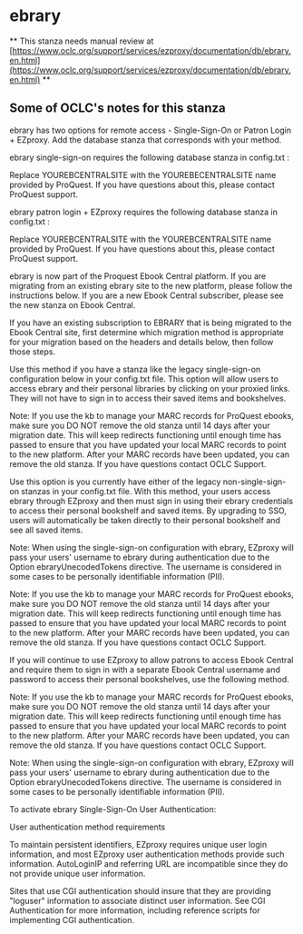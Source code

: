 # ebrary
** This stanza needs manual review at [https://www.oclc.org/support/services/ezproxy/documentation/db/ebrary.en.html](https://www.oclc.org/support/services/ezproxy/documentation/db/ebrary.en.html) **

## Some of OCLC's notes for this stanza

ebrary has two options for remote access - Single-Sign-On or Patron Login + EZproxy. Add the database stanza that corresponds with your method.

ebrary single-sign-on requires the following database stanza in config.txt :

Replace YOUREBCENTRALSITE with the YOUREBECENTRALSITE name provided by ProQuest. If you have questions about this, please contact ProQuest support.

ebrary patron login + EZproxy requires the following database stanza in config.txt :

Replace YOUREBCENTRALSITE with the YOUREBCENTRALSITE name provided by ProQuest. If you have questions about this, please contact ProQuest support.

ebrary is now part of the Proquest Ebook Central platform. If you are migrating from an existing ebrary site to the new platform, please follow the instructions below. If you are a new Ebook Central subscriber, please see the new stanza on Ebook Central.

If you have an existing subscription to EBRARY that is being migrated to the Ebook Central site, first determine which migration method is appropriate for your migration based on the headers and details below, then follow those steps.

Use this method if you have a stanza like the legacy single-sign-on configuration below in your config.txt file. This option will allow users to access ebrary and their personal libraries by clicking on your proxied links. They will not have to sign in to access their saved items and bookshelves.

Note: If you use the kb to manage your MARC records for ProQuest ebooks, make sure you DO NOT remove the old stanza until 14 days after your migration date. This will keep redirects functioning until enough time has passed to ensure that you have updated your local MARC records to point to the new platform. After your MARC records have been updated, you can remove the old stanza. If you have questions contact OCLC Support.
 

Use this option is you currently have either of the legacy non-single-sign-on stanzas in your config.txt file. With this method, your users access ebrary through EZproxy and then must sign in using their ebrary credentials to access their personal bookshelf and saved items. By upgrading to SSO, users will automatically be taken directly to their personal bookshelf and see all saved items.

Note: When using the single-sign-on configuration with ebrary, EZproxy will pass your users' username to ebrary during authentication due to the Option ebraryUnecodedTokens directive. The username is considered in some cases to be personally identifiable information (PII).

Note: If you use the kb to manage your MARC records for ProQuest ebooks, make sure you DO NOT remove the old stanza until 14 days after your migration date. This will keep redirects functioning until enough time has passed to ensure that you have updated your local MARC records to point to the new platform. After your MARC records have been updated, you can remove the old stanza. If you have questions contact OCLC Support.

If you will continue to use EZproxy to allow patrons to access Ebook Central and require them to sign in with a separate Ebook Central username and password to access their personal bookshelves, use the following method.

Note: If you use the kb to manage your MARC records for ProQuest ebooks, make sure you DO NOT remove the old stanza until 14 days after your migration date. This will keep redirects functioning until enough time has passed to ensure that you have updated your local MARC records to point to the new platform. After your MARC records have been updated, you can remove the old stanza. If you have questions contact OCLC Support.
 

Note: When using the single-sign-on configuration with ebrary, EZproxy will pass your users' username to ebrary during authentication due to the Option ebraryUnecodedTokens directive. The username is considered in some cases to be personally identifiable information (PII).

To activate ebrary Single-Sign-On User Authentication:

User authentication method requirements

To maintain persistent identifiers, EZproxy requires unique user login information, and most EZproxy user authentication methods provide such information. AutoLoginIP and referring URL are incompatible since they do not provide unique user information.

Sites that use CGI authentication should insure that they are providing "loguser" information to associate distinct user information. See CGI Authentication for more information, including reference scripts for implementing CGI authentication.
